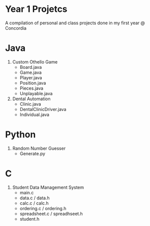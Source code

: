 # Year 1 Projetcs
A compilation of personal and class projects done in my first year @ Concordia

# Java
1. Custom Othello Game
   - Board.java
   - Game.java
   - Player.java
   - Position.java
   - Pieces.java
   - Unplayable.java
2. Dental Automation
   - Clinic.java
   - DentalClinicDriver.java
   - Individual.java 

# Python 
1. Random Number Guesser
   - Generate.py

# C 
1. Student Data Management System
   - main.c
   - data.c / data.h
   - calc.c / calc.h
   - ordering.c / ordering.h
   - spreadsheet.c / spreadhseet.h
   - student.h 

